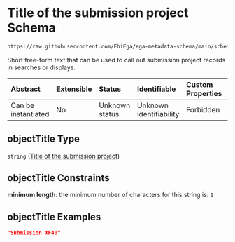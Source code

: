 # Title of the submission project Schema

```txt
https://raw.githubusercontent.com/EbiEga/ega-metadata-schema/main/schemas/EGA.submission.json#/properties/objectTitle
```

Short free-form text that can be used to call out submission project records in searches or displays.

| Abstract            | Extensible | Status         | Identifiable            | Custom Properties | Additional Properties | Access Restrictions | Defined In                                                                           |
| :------------------ | :--------- | :------------- | :---------------------- | :---------------- | :-------------------- | :------------------ | :----------------------------------------------------------------------------------- |
| Can be instantiated | No         | Unknown status | Unknown identifiability | Forbidden         | Allowed               | none                | [EGA.submission.json\*](../../../schemas/EGA.submission.json "open original schema") |

## objectTitle Type

`string` ([Title of the submission project](ega-12-properties-title-of-the-submission-project.md))

## objectTitle Constraints

**minimum length**: the minimum number of characters for this string is: `1`

## objectTitle Examples

```json
"Submission XF40"
```

